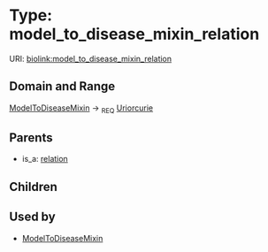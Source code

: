 
# Type: model_to_disease_mixin_relation




URI: [biolink:model_to_disease_mixin_relation](https://w3id.org/biolink/vocab/model_to_disease_mixin_relation)


## Domain and Range

[ModelToDiseaseMixin](ModelToDiseaseMixin.md) ->  <sub>REQ</sub> [Uriorcurie](types/Uriorcurie.md)

## Parents

 *  is_a: [relation](relation.md)

## Children


## Used by

 * [ModelToDiseaseMixin](ModelToDiseaseMixin.md)
